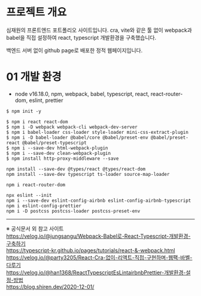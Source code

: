 # 프로젝트 개요

심재원의 프론트엔드 포트폴리오 사이트입니다.
cra, vite와 같은 툴 없이 webpack과 babel을 직접 설정하여 react, typescript 개발환경을 구축했습니다.

백엔드 서버 없이 github page로 배포한 정적 웹페이지입니다.

# 01 개발 환경

- node v16.18.0, npm, webpack, babel, typescript, react, react-router-dom, eslint, prettier

```
$ npm init -y

$ npm i react react-dom
$ npm i -D webpack webpack-cli webpack-dev-server
$ npm i babel-loader css-loader style-loader mini-css-extract-plugin
$ npm i -D babel-loader @babel/core @babel/preset-env @babel/preset-react @babel/preset-typescript
$ npm i --save-dev html-webpack-plugin
$ npm i --save-dev clean-webpack-plugin
$ npm install http-proxy-middleware --save

npm install --save-dev @types/react @types/react-dom
npm install --save-dev typescript ts-loader source-map-loader

npm i react-router-dom

npx eslint --init
npm i --save-dev eslint-config-airbnb eslint-config-airbnb-typescript
npm i eslint-config-prettier
npm i -D postcss postcss-loader postcss-preset-env
```

---

※ 공식문서 외 참고 사이트  
https://velog.io/@jungsangu/Webpack-Babel로-React-Typescript-개발환경-구축하기  
https://typescript-kr.github.io/pages/tutorials/react-&-webpack.html  
https://velog.io/@party3205/React-Cra-없이-리액트-직접-구현하며-웹팩-바벨-다루기  
https://velog.io/@han1368/ReactTypescriptEsLintairbnbPrettier-개발환경-설정-방법  
https://blog.shiren.dev/2020-12-01/  
